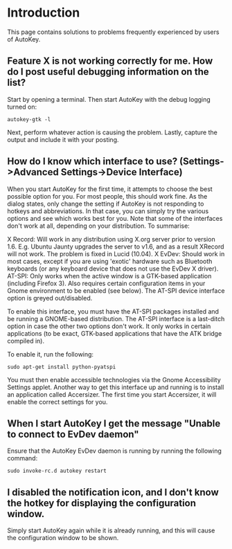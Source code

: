 # Introduction

This page contains solutions to problems frequently experienced by users of AutoKey.

## Feature X is not working correctly for me. How do I post useful debugging information on the list?

Start by opening a terminal. Then start AutoKey with the debug logging turned on:

`autokey-gtk -l`

Next, perform whatever action is causing the problem. Lastly, capture the output and include it with your posting.

## How do I know which interface to use? (Settings->Advanced Settings->Device Interface)

When you start AutoKey for the first time, it attempts to choose the best possible option for you. For most people, this should work fine. As the dialog states, only change the setting if AutoKey is not responding to hotkeys and abbreviations. In that case, you can simply try the various options and see which works best for you. Note that some of the interfaces don't work at all, depending on your distribution. To summarise:

X Record: Will work in any distribution using X.org server prior to version 1.6. E.g. Ubuntu Jaunty upgrades the server to v1.6, and as a result XRecord will not work. The problem is fixed in Lucid (10.04).
X EvDev: Should work in most cases, except if you are using 'exotic' hardware such as Bluetooth keyboards (or any keyboard device that does not use the EvDev X driver).
AT-SPI: Only works when the active window is a GTK-based application (including Firefox 3). Also requires certain configuration items in your Gnome environment to be enabled (see below).
The AT-SPI device interface option is greyed out/disabled.

To enable this interface, you must have the AT-SPI packages installed and be running a GNOME-based distribution. The AT-SPI interface is a last-ditch option in case the other two options don't work. It only works in certain applications (to be exact, GTK-based applications that have the ATK bridge compiled in).

To enable it, run the following:

`sudo apt-get install python-pyatspi`

You must then enable accessible technologies via the Gnome Accessibility Settings applet. Another way to get this interface up and running is to install an application called Accersizer. The first time you start Accersizer, it will enable the correct settings for you.

## When I start AutoKey I get the message "Unable to connect to EvDev daemon"

Ensure that the AutoKey EvDev daemon is running by running the following command:

`sudo invoke-rc.d autokey restart`

## I disabled the notification icon, and I don't know the hotkey for displaying the configuration window.

Simply start AutoKey again while it is already running, and this will cause the configuration window to be shown.